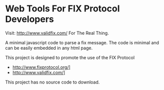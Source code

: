 # Web Tools For FIX Protocol Developers #
Visit: http://www.validfix.com/ For The Real Thing.

A minimal javascript code to parse a fix message.
The code is minimal and can be easily embedded in any html page.

This project is designed to promote the use of the FIX Protocol
  * http://www.fixprotocol.org/]
  * http://www.validfix.com/]


This project has no source code to download.
